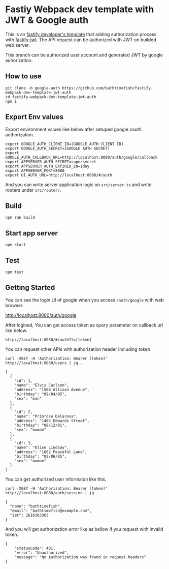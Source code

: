 # Fastiy Webpack dev template with JWT & Google auth

This is an [fastify developer's template](https://github.com/bathtimefish/fastify-webpack-dev-template) that adding authorization process with [fastify-jwt](https://github.com/fastify/fastify-jwt). The API request can be authorized with JWT on builded web server.

This branch can be authorized user account and generated JWT by google auhorization.

## How to use

```
git clone -b google-auth https://github.com/bathtimefish/fastify-webpack-dev-template-jwt-auth
cd fastify-webpack-dev-template-jwt-auth
npm i
```

## Export Env values

Export environment  values like below after setuped google oauth authorization.

```
export GOOGLE_AUTH_CLIENT_ID=[GOOGLE AUTH CLIENT ID]
export GOOGLE_AUTH_SECRET=[GOOGLE AUTH SECRET]
export GOOGLE_AUTH_CALLBACK_URL=http://localhost:8080/auth/google/callback
export APPSERVER_AUTH_SECRET=supersecret
export APPSERVER_AUTH_EXPIRED_IN=1day
export APPSERVER_PORT=8080
export UI_AUTH_URL=http://localhost:8080/#/auth
```

And you can write server application logic on `src/server.ts` and write routers under `src/router/`.

## Build

```
npm run build
```

## Start app server

```
npm start
```

## Test

```
npm test
```

## Getting Started

You can see the login UI of google when you access `/auth/google` with web browser.

[http://localhost:8080/auth/google](http://localhost:8080/auth/google)

After logined, You can get access token as query parameter on callback url like below.

```
http://localhost:8080/#/auth?t=[token]
```

You can request other APIs with authorization header including token.

```
curl -XGET -H 'Authorization: Bearer [token]' http://localhost:8080/users | jq .

[
  {
    "id": 1,
    "name": "Elvis Carlson",
    "address": "1508 Allison Avenue",
    "birthday": "09/04/95",
    "sex": "man"
  },
  {
    "id": 2,
    "name": "Primrose Delarosa",
    "address": "1465 Edwards Street",
    "birthday": "08/12/01",
    "sex": "woman"
  },
  {
    "id": 3,
    "name": "Elise Lindsay",
    "address": "1682 Peaceful Lane",
    "birthday": "02/06/85",
    "sex": "woman"
  }
]

```

You can get authorized user informaion like this.

```
curl -XGET -H 'Authorization: Bearer [token]' http://localhost:8080/auth/session | jq .

{
  "name": "bathtimefish",
  "email": "bathtimefish@example.com",
  "iat": 1616303363
}
```

And you will get authorization error like as bellow if you request with invalid token.

```
{
    "statusCode": 401,
    "error": "Unauthorized",
    "message": "No Authorization was found in request.headers"
}
```